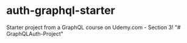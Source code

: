 # auth-graphql-starter
Starter project from a GraphQL course on Udemy.com - Section 3!
"# GraphQLAuth-Project" 
